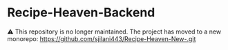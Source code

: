 # Recipe-Heaven-Backend
⚠️ This repository is no longer maintained. The project has moved to a new monorepo: https://github.com/sjilani443/Recipe-Heaven-New-.git
